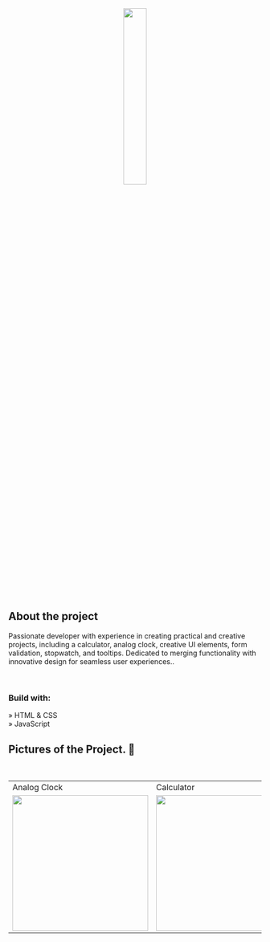 
<div align='center'><img style="width:30%" src='https://github.com/Aashishh1/BASIC-PROJECTS/assets/118424908/ec1045aa-17c1-4504-b879-b32aed3fa80e'/></div>

<h2>About the project</h2>

<p>Passionate developer with experience in creating practical and creative projects, including a calculator, analog clock, 
creative UI elements, form validation, stopwatch, and tooltips. Dedicated to merging functionality with innovative design for seamless user experiences..</p>

<br>
<h3>Build with:</h3>

» HTML & CSS <br>
» JavaScript 
<br>

<h2>Pictures of the Project. 📸</h2>
<br>
<table>
  <tr>
    <td>Analog Clock</td>
     <td>Calculator</td>
  </tr>
  <tr>
    <td><img src="https://github.com/Aashishh1/BASIC-PROJECTS/assets/118424908/02960039-8ac9-4386-a90e-a3c09cf229e8" width=270 height=270></td>
    <td><img src="https://github.com/Aashishh1/BASIC-PROJECTS/assets/118424908/fbc421e5-932a-424d-8738-37b7a5e7e4c2" width=270 height=270></td>
  </tr>
 </table>
